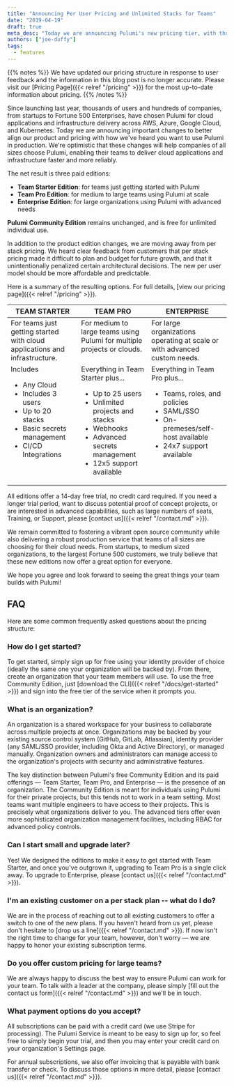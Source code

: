 ```yaml
---
title: "Announcing Per User Pricing and Unlimited Stacks for Teams"
date: "2019-04-19"
draft: true
meta_desc: "Today we are announcing Pulumi's new pricing tier, with three paid editions: Team Starter Edition, Team Pro Edition, and Enterprise Edition."
authors: ["joe-duffy"]
tags:
  - features
---
```


{{% notes %}}
We have updated our pricing structure in response to user feedback and the information
in this blog post is no longer accurate. Please visit our [Pricing Page]({{< relref "/pricing" >}})
for the most up-to-date information about pricing.
{{% /notes %}}

Since launching last year, thousands of users and hundreds of
companies, from startups to Fortune 500 Enterprises, have chosen Pulumi
for cloud applications and infrastructure delivery across AWS, Azure,
Google Cloud, and Kubernetes. Today we are announcing important changes
to better align our product and pricing with how we've heard you want to
use Pulumi in production. We're optimistic that these changes will help
companies of all sizes choose Pulumi, enabling their teams to deliver
cloud applications and infrastructure faster and more reliably.
<!--more-->

The net result is three paid editions:

- **Team Starter Edition**: for teams just getting started with Pulumi
- **Team Pro Edition**: for medium to large teams using Pulumi at
  scale
- **Enterprise Edition**: for large organizations using Pulumi with
  advanced needs

**Pulumi Community Edition** remains unchanged, and is free for
unlimited individual use.

In addition to the product edition changes, we are moving away from per
stack pricing. We heard clear feedback from customers that per stack
pricing made it difficult to plan and budget for future growth, and that
it unintentionally penalized certain architectural decisions. The new
per user model should be more affordable and predictable.

Here is a summary of the resulting options. For full details, [view our
pricing page]({{< relref "/pricing" >}}).

<style>
/* Just use CSS rather than whatever customization the Markdown processor exposes. */
td {
    vertical-align: top;
}
</style>

| **TEAM STARTER**                  | **TEAM PRO**  	                | **ENTERPRISE** |
| --- | --- | --- |
| For teams just getting started with cloud applications and infrastructure. | For medium to large teams using Pulumi for multiple projects or clouds. | For large organizations operating at scale or with advanced custom needs.
| Includes<ul><li>Any Cloud<li>Includes 3 users<li>Up to 20 stacks<li>Basic secrets management<li>CI/CD Integrations</ul> | Everything in Team Starter plus...<ul><li>Up to 25 users<li>Unlimited projects and stacks<li>Webhooks<li>Advanced secrets management<li>12x5 support available</ul> | Everything in Team Pro plus...<ul><li>Teams, roles, and policies<li>SAML/SSO<li>On-premeses/self-host available<li>24x7 support available</ul> |

All editions offer a 14-day free trial, no credit card
required. If you need a longer trial period, want to discuss potential proof of
concept projects, or are interested in advanced capabilities, such as
large numbers of seats, Training, or Support, please [contact
us]({{< relref "/contact.md" >}}).

We remain committed to fostering a vibrant open source community while
also delivering a robust production service that teams of all sizes are
choosing for their cloud needs. From startups, to medium sized
organizations, to the largest Fortune 500 customers, we truly believe
that these new editions now offer a great option for everyone.

We hope you agree and look forward to seeing the great things your team
builds with Pulumi!

## FAQ

Here are some common frequently asked questions about the pricing
structure:

### How do I get started?

To get started, simply sign up for free using your identity provider of
choice (ideally the same one your organization will be backed by). From
there, create an organization that your team members will use. To use
the free Community Edition, just [download the CLI]({{< relref "/docs/get-started" >}}) and
sign into the free tier of the service when it prompts you.

### What is an organization?

An organization is a shared workspace for your business to collaborate
across multiple projects at once. Organizations may be backed by your
existing source control system (GitHub, GitLab, Atlassian), identity
provider (any SAML/SSO provider, including Okta and Active Directory),
or managed manually. Organization owners and administrators can manage
access to the organization's projects with security and administrative
features.

The key distinction between Pulumi's free Community Edition and its paid
offerings — Team Starter, Team Pro, and Enterprise — is the presence
of an organization. The Community Edition is meant for individuals using
Pulumi for their private projects, but this tends not to work in a team
setting. Most teams want multiple engineers to have access to their
projects. This is precisely what organizations deliver to you. The
advanced tiers offer even more sophisticated organization management
facilities, including RBAC for advanced policy controls.

### Can I start small and upgrade later?

Yes! We designed the editions to make it easy to get started with Team
Starter, and once you've outgrown it, upgrading to Team Pro is a single
click away. To upgrade to Enterprise, please [contact
us]({{< relref "/contact.md" >}}).

### I'm an existing customer on a per stack plan -- what do I do?

We are in the process of reaching out to all existing customers to offer
a switch to one of the new plans. If you haven't heard from us yet,
please don't hesitate to [drop us a
line]({{< relref "/contact.md" >}}). If now isn't the right time to change
for your team, however, don't worry — we are happy to honor your
existing subscription terms.

### Do you offer custom pricing for large teams?

We are always happy to discuss the best way to ensure Pulumi can work
for your team. To talk with a leader at the company, please simply [fill
out the contact us form]({{< relref "/contact.md" >}}) and we'll be
in touch.

### What payment options do you accept?

All subscriptions can be paid with a credit card (we use Stripe for
processing). The Pulumi Service is meant to be easy to sign up for, so feel free
to simply begin your trial, and then you may enter your credit card on
your organization's Settings page.

For annual subscriptions, we also offer invoicing that is payable with
bank transfer or check. To discuss those options in more detail, please
[contact us]({{< relref "/contact.md" >}}).
